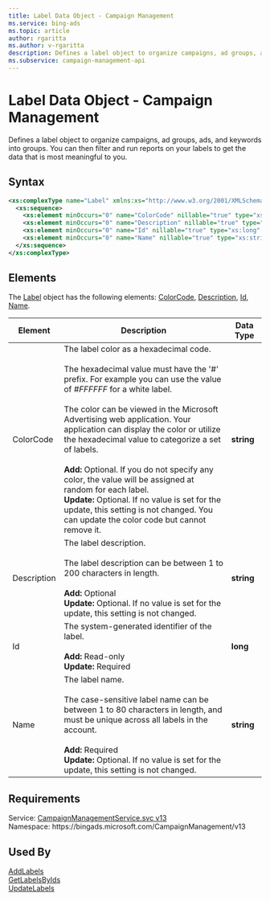 ```yaml
---
title: Label Data Object - Campaign Management
ms.service: bing-ads
ms.topic: article
author: rgaritta
ms.author: v-rgaritta
description: Defines a label object to organize campaigns, ad groups, ads, and keywords into groups.
ms.subservice: campaign-management-api
---
```

# Label Data Object - Campaign Management
Defines a label object to organize campaigns, ad groups, ads, and keywords into groups. You can then filter and run reports on your labels to get the data that is most meaningful to you.

## Syntax
```xml
<xs:complexType name="Label" xmlns:xs="http://www.w3.org/2001/XMLSchema">
  <xs:sequence>
    <xs:element minOccurs="0" name="ColorCode" nillable="true" type="xs:string" />
    <xs:element minOccurs="0" name="Description" nillable="true" type="xs:string" />
    <xs:element minOccurs="0" name="Id" nillable="true" type="xs:long" />
    <xs:element minOccurs="0" name="Name" nillable="true" type="xs:string" />
  </xs:sequence>
</xs:complexType>
```

## <a name="elements"></a>Elements

The [Label](label.md) object has the following elements: [ColorCode](#colorcode), [Description](#description), [Id](#id), [Name](#name).

|Element|Description|Data Type|
|-----------|---------------|-------------|
|<a name="colorcode"></a>ColorCode|The label color as a hexadecimal code.<br/><br/>The hexadecimal value must have the '#' prefix. For example you can use the value of *#FFFFFF* for a white label.<br/><br/>The color can be viewed in the Microsoft Advertising web application. Your application can display the color or utilize the hexadecimal value to categorize a set of labels.<br/><br/>**Add:** Optional. If you do not specify any color, the value will be assigned at random for each label.<br/>**Update:** Optional. If no value is set for the update, this setting is not changed. You can update the color code but cannot remove it.|**string**|
|<a name="description"></a>Description|The label description.<br/><br/>The label description can be between 1 to 200 characters in length.<br/><br/>**Add:** Optional<br/>**Update:** Optional. If no value is set for the update, this setting is not changed.|**string**|
|<a name="id"></a>Id|The system-generated identifier of the label.<br/><br/>**Add:** Read-only<br/>**Update:** Required|**long**|
|<a name="name"></a>Name|The label name.<br/><br/>The case-sensitive label name can be between 1 to 80 characters in length, and must be unique across all labels in the account.<br/><br/>**Add:** Required<br/>**Update:** Optional. If no value is set for the update, this setting is not changed.|**string**|

## Requirements
Service: [CampaignManagementService.svc v13](https://campaign.api.bingads.microsoft.com/Api/Advertiser/CampaignManagement/v13/CampaignManagementService.svc)  
Namespace: https\://bingads.microsoft.com/CampaignManagement/v13  

## Used By
[AddLabels](addlabels.md)  
[GetLabelsByIds](getlabelsbyids.md)  
[UpdateLabels](updatelabels.md)  
